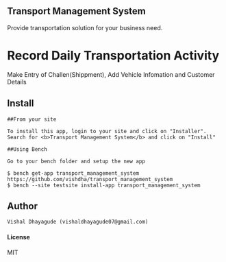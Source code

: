 ## Transport Management System

 Provide transportation solution for your business need.


<div class="jumbotron">
  <h1> Record Daily Transportation Activity</h1>
  <p>Make Entry of Challen(Shippment), Add Vehicle Infomation and Customer Details</p>
</div>

<div class="section" id="install">
    <h2>Install</h2>

    ##From your site

    To install this app, login to your site and click on "Installer". Search for <b>Transport Management System</b> and click on "Install"

    ##Using Bench

    Go to your bench folder and setup the new app

    $ bench get-app transport_management_system https://github.com/vishdha/transport_management_system
    $ bench --site testsite install-app transport_management_system
</div>

<div class="section">
    <h2>Author</h2>

    Vishal Dhayagude (vishaldhayagude07@gmail.com)
</div>


#### License

MIT
